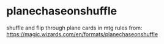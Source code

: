 # planechaseonshuffle
shuffle and flip through plane cards in mtg
rules from: https://magic.wizards.com/en/formats/planechaseonshuffle
